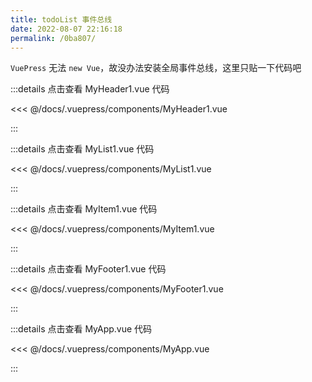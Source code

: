 ```yaml
---
title: todoList 事件总线
date: 2022-08-07 22:16:18
permalink: /0ba807/
---
```


`VuePress` 无法 `new Vue`，故没办法安装全局事件总线，这里只贴一下代码吧

:::details 点击查看 MyHeader1.vue 代码

<<< @/docs/.vuepress/components/MyHeader1.vue

:::

:::details 点击查看 MyList1.vue 代码

<<< @/docs/.vuepress/components/MyList1.vue

:::

:::details 点击查看 MyItem1.vue 代码

<<< @/docs/.vuepress/components/MyItem1.vue

:::

:::details 点击查看 MyFooter1.vue 代码

<<< @/docs/.vuepress/components/MyFooter1.vue

:::

:::details 点击查看 MyApp.vue 代码

<<< @/docs/.vuepress/components/MyApp.vue

:::
